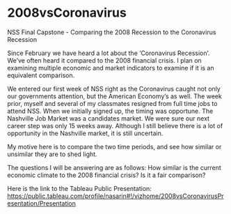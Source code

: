 # 2008vsCoronavirus

NSS Final Capstone - Comparing the 2008 Recession to the Coronavirus Recession

Since February we have heard a lot about the ‘Coronavirus Recession’. We’ve often heard it compared to the 2008 financial crisis. I plan on examining multiple economic and market indicators to examine if it is an equivalent comparison.

We entered our first week of NSS right as the Coronavirus caught not only our governments attention, but the American Economy’s as well. The week prior, myself and several of my classmates resigned from full time jobs to attend NSS. When we initially signed up, the timing was opportune. The Nashville Job Market was a candidates market. We were sure our next career step was only 15 weeks away. Although I still believe there is a lot of opportunity in the Nashville market, it is still uncertain.

My motive here is to compare the two time periods, and see how similar or unsimilar they are to shed light. 

The questions I will be answering are as follows:
How similar is the current economic climate to the 2008 financial crisis?
Is it a fair comparison?

Here is the link to the Tableau Public Presentation:
https://public.tableau.com/profile/nasarin#!/vizhome/2008vsCoronavirusPresentation/Presentation
